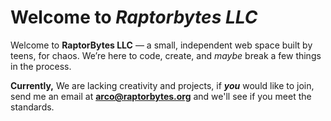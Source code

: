 # Welcome to *Raptorbytes LLC*
Welcome to **RaptorBytes LLC** — a small, independent web space built by teens, for chaos. We’re here to code, create, and *maybe* break a few things in the process.

**Currently,** We are lacking creativity and projects, if ***you*** would like to join, send me an email at **arco@raptorbytes.org** and we'll see if you meet the standards.
